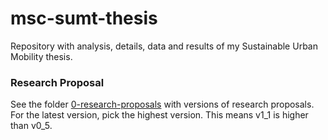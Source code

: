 # msc-sumt-thesis
Repository with analysis, details, data and results of my Sustainable Urban Mobility thesis.

### Research Proposal
See the folder [0-research-proposals](./0-research-proposal/) with versions of research proposals. For the latest version, pick the highest version. This means v1_1 is higher than v0_5. 
